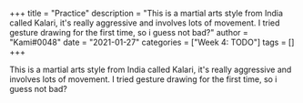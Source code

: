 +++
title = "Practice"
description = "This is a martial arts style from India called Kalari, it's really aggressive and involves lots of movement. I tried gesture drawing for the first time, so i guess not bad?"
author = "Kami#0048"
date = "2021-01-27"
categories = ["Week 4: TODO"]
tags = []
+++

This is a martial arts style from India called Kalari, it's really aggressive and involves lots of movement. I tried gesture drawing for the first time, so i guess not bad?
